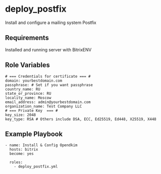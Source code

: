 
deploy_postfix
=========

Install and configure a mailing system Postfix

Requirements
------------

Installed and running server with BitrixENV

Role Variables
--------------
```
# === Credentials for certificate === #
domain: yourbestdomain.com
passphrase: # Set if you want passphrase
country_name: RU 
state_or_province: RU
locality_name: Moscow
email_address: admin@yourbestdomain.com
organization_name: Test Company LLC
# === Private Key  === #
key_size: 2048
key_type: RSA # Others include DSA, ECC, Ed25519, Ed448, X25519, X448
```


Example Playbook
----------------


```
- name: Install & Config Opendkim
  hosts: bitrix
  become: yes

  roles:
    - deploy_postfix.yml
```
